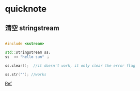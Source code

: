 # quicknote

## 清空 stringstream
```c++

#include <sstream>

std::stringstream ss;
ss  << "hello sun" ；

ss.clear();  //it doesn't work, it only clear the error flag

ss.str(""); //works

```

[Ref](https://stackoverflow.com/questions/20731/how-do-you-clear-a-stringstream-variable)




